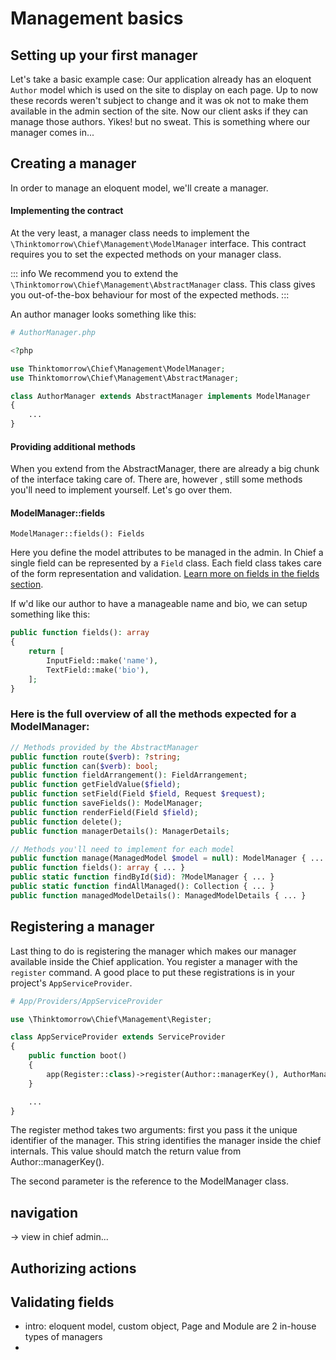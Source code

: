 # Management basics

## Setting up your first manager
Let's take a basic example case:
Our application already has an eloquent `Author` model which is used on the site to display on each page. Up to now
these records weren't subject to change and it was ok not to make them available in the admin section of the site.
Now our client asks if they can manage those authors. Yikes! but no sweat. This is something where our manager comes in...


## Creating a manager
In order to manage an eloquent model, we'll create a manager.

#### Implementing the contract
At the very least, a manager class needs to implement the `\Thinktomorrow\Chief\Management\ModelManager` interface.
This contract requires you to set the expected methods on your manager class.

::: info
We recommend you to extend the `\Thinktomorrow\Chief\Management\AbstractManager` class.
This class gives you out-of-the-box behaviour for most of the expected methods.
:::

An author manager looks something like this:

```php
# AuthorManager.php

<?php

use Thinktomorrow\Chief\Management\ModelManager;
use Thinktomorrow\Chief\Management\AbstractManager;

class AuthorManager extends AbstractManager implements ModelManager
{
    ...
}
```

#### Providing additional methods
When you extend from the AbstractManager, there are already a big chunk of the interface taking care of. There are, however , still some methods you'll need to implement yourself. Let's go over them.

#### ModelManager::fields
`ModelManager::fields(): Fields`

Here you define the model attributes to be managed in the admin. In Chief a single field can be represented by a `Field` class.
Each field class takes care of the form representation and validation.
[Learn more on fields in the fields section]('./fields.md').

If w'd like our author to have a manageable name and bio, we can setup something like this:

```php
public function fields(): array
{
    return [
        InputField::make('name'),
        TextField::make('bio'),
    ];
}
```

### Here is the full overview of all the methods expected for a ModelManager:
```php
// Methods provided by the AbstractManager
public function route($verb): ?string;
public function can($verb): bool;
public function fieldArrangement(): FieldArrangement;
public function getFieldValue($field);
public function setField(Field $field, Request $request);
public function saveFields(): ModelManager;
public function renderField(Field $field);
public function delete();
public function managerDetails(): ManagerDetails;

// Methods you'll need to implement for each model
public function manage(ManagedModel $model = null): ModelManager { ... }
public function fields(): array { ... }
public static function findById($id): ?ModelManager { ... }
public static function findAllManaged(): Collection { ... }
public function managedModelDetails(): ManagedModelDetails { ... }
```


## Registering a manager
Last thing to do is registering the manager which makes our manager available inside the Chief application.
You register a manager with the `register` command. A good place to put these registrations is in your project's `AppServiceProvider`.
```php
# App/Providers/AppServiceProvider

use \Thinktomorrow\Chief\Management\Register;

class AppServiceProvider extends ServiceProvider
{
    public function boot()
    {
        app(Register::class)->register(Author::managerKey(), AuthorManager::class);
    }

    ...
}
```
The register method takes two arguments: first you pass it the unique identifier of the manager. This string identifies the manager inside the chief internals.
This value should match the return value from Author::managerKey().

The second parameter is the reference to the ModelManager class.

## navigation
-> view in chief admin...

## Authorizing actions

## Validating fields

- intro: eloquent model, custom object, Page and Module are 2 in-house types of managers
-